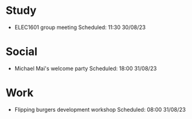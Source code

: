# Study

- ELEC1601 group meeting Scheduled: 11:30 30/08/23

# Social

- Michael Mai's welcome party Scheduled: 18:00 31/08/23

# Work

- Flipping burgers development workshop Scheduled: 08:00 31/08/23
